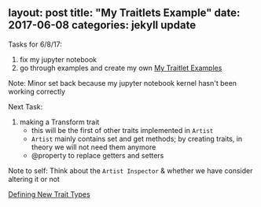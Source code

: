 layout: post
title: "My Traitlets Example"
date: 2017-06-08
categories: jekyll update
---

Tasks for 6/8/17:
1. fix my jupyter notebook
2. go through examples and create my own [My Traitlet Examples][myex]

Note: Minor set back because my jupyter notebook kernel hasn't been working correctly

Next Task:
1. making a Transform trait
    * this will be the first of other traits implemented in `Artist`
    * `Artist` mainly contains set and get methods; by creating traits, in theory we will
    not need them anymore
    * @property to replace getters and setters

Note to self: Think about the `Artist Inspector` & whether we have consider altering it or not

[Defining New Trait Types][dntt]

[dntt]:  https://traitlets.readthedocs.io/en/stable/defining_traits.html
[myex]: https://github.com/katierose1029/gsoc_work/blob/master/traitlet_testing/my-traitlet-example.ipynb

